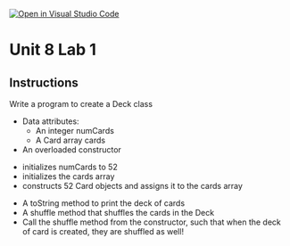 [![Open in Visual Studio Code](https://classroom.github.com/assets/open-in-vscode-2e0aaae1b6195c2367325f4f02e2d04e9abb55f0b24a779b69b11b9e10269abc.svg)](https://classroom.github.com/online_ide?assignment_repo_id=18270097&assignment_repo_type=AssignmentRepo)
# Unit 8 Lab 1
## Instructions

Write a program to create a Deck class
+ Data attributes: 
	* An integer numCards
  * A Card array cards
+	An overloaded constructor
  *	initializes numCards to 52
  * initializes the cards array
  * constructs 52 Card objects and assigns it to the cards array
+	A toString method to print the deck of cards
+	A shuffle method that shuffles the cards in the Deck
+	Call the shuffle method from the constructor, such that when the deck of card is created, they are shuffled as well!

